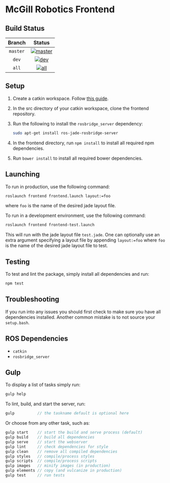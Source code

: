 McGill Robotics Frontend
========================

Build Status
------------

[master]: http://dev.mcgillrobotics.com:8080/buildStatus/icon?job=frontend_master
[master url]: http://dev.mcgillrobotics.com:8080/job/frontend_master

[dev]: http://dev.mcgillrobotics.com:8080/buildStatus/icon?job=frontend_dev
[dev url]: http://dev.mcgillrobotics.com:8080/job/frontend_dev

[all]: http://dev.mcgillrobotics.com:8080/buildStatus/icon?job=frontend_all
[all url]: http://dev.mcgillrobotics.com:8080/job/frontend_all

| Branch   | Status                  |
|:--------:|:-----------------------:|
| `master` | [![master]][master url] |
| `dev`    | [![dev]][dev url]       |
| `all`    | [![all]][all url]       |

Setup
-----

1. Create a catkin workspace. Follow 
[this guide](http://wiki.ros.org/catkin/Tutorials/create_a_workspace).

2. In the src directory of your catkin workspace, clone the frontend 
repository.

3. Run the following to install the `rosbridge_server` dependency: 
	
   ```bash
   sudo apt-get install ros-jade-rosbridge-server
   ```

4. In the frontend directory, run `npm install` to install all required npm 
dependencies.

5. Run `bower install` to install all required bower dependencies.

Launching
---------

To run in production, use the following command: 
	
```bash
roslaunch frontend frontend.launch layout:=foo
```

where `foo` is the name of the desired jade layout file.

To run in a development environment, use the following command:

```bash
roslaunch frontend frontend-test.launch
```

This will run with the jade layout file `test.jade`. One can optionally use an
extra argument specifying a layout file by appending `layout:=foo` where `foo`
is the name of the desired jade layout file to test.

Testing
-------

To test and lint the package, simply install all dependencies and run:

```bash
npm test
```

Troubleshooting
---------------

If you run into any issues you should first check to make sure you have all 
dependencies installed. Another common mistake is to not source your 
`setup.bash`.

ROS Dependencies
----------------
* `catkin`
* `rosbridge_server`

Gulp
----

To display a list of tasks simply run:

```js
gulp help
```

To lint, build, and start the server, run:

```js
gulp          // the taskname default is optional here
```

Or choose from any other task, such as:

```js
gulp start    // start the build and serve process (default)
gulp build    // build all dependencies
gulp serve    // start the webserver
gulp lint     // check dependencies for style
gulp clean    // remove all compiled dependencies
gulp styles   // compile/process styles
gulp scripts  // compile/process scripts
gulp images   // minify images (in production)
gulp elements // copy (and vulcanize in production)
gulp test     // run tests
```
